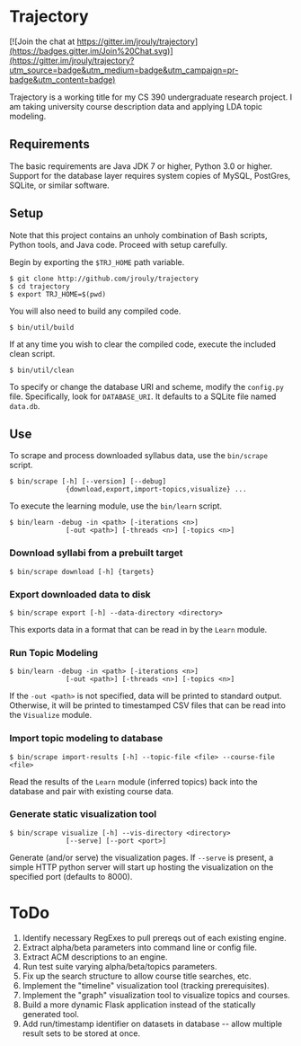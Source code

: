 # Trajectory

[![Join the chat at https://gitter.im/jrouly/trajectory](https://badges.gitter.im/Join%20Chat.svg)](https://gitter.im/jrouly/trajectory?utm_source=badge&utm_medium=badge&utm_campaign=pr-badge&utm_content=badge)

Trajectory is a working title for my CS 390 undergraduate research project. I am taking university course description data and applying LDA topic modeling.

## Requirements

The basic requirements are Java JDK 7 or higher, Python 3.0 or higher. Support for the database layer requires system copies of MySQL, PostGres, SQLite, or similar software.


## Setup

Note that this project contains an unholy combination of Bash scripts, Python tools, and Java code. Proceed with setup carefully.

Begin by exporting the `$TRJ_HOME` path variable.

    $ git clone http://github.com/jrouly/trajectory
    $ cd trajectory
    $ export TRJ_HOME=$(pwd)

You will also need to build any compiled code.

    $ bin/util/build

If at any time you wish to clear the compiled code, execute the included clean script.

    $ bin/util/clean

To specify or change the database URI and scheme, modify the `config.py` file. Specifically, look for `DATABASE_URI`. It defaults to a SQLite file named `data.db`.

## Use

To scrape and process downloaded syllabus data, use the `bin/scrape` script.

    $ bin/scrape [-h] [--version] [--debug]
                  {download,export,import-topics,visualize} ...

To execute the learning module, use the `bin/learn` script.

    $ bin/learn -debug -in <path> [-iterations <n>]
                  [-out <path>] [-threads <n>] [-topics <n>]

### Download syllabi from a prebuilt target

    $ bin/scrape download [-h] {targets}

### Export downloaded data to disk

    $ bin/scrape export [-h] --data-directory <directory>

This exports data in a format that can be read in by the `Learn` module.

### Run Topic Modeling

    $ bin/learn -debug -in <path> [-iterations <n>]
                  [-out <path>] [-threads <n>] [-topics <n>]

If the `-out <path>` is not specified, data will be printed to standard output. Otherwise, it will be printed to timestamped CSV files that can be read into the `Visualize` module.

### Import topic modeling to database

    $ bin/scrape import-results [-h] --topic-file <file> --course-file <file>

Read the results of the `Learn` module (inferred topics) back into the database and pair with existing course data.

### Generate static visualization tool

    $ bin/scrape visualize [-h] --vis-directory <directory>
                  [--serve] [--port <port>]

Generate (and/or serve) the visualization pages. If `--serve` is present, a simple HTTP python server will start up hosting the visualization on the specified port (defaults to 8000).

# ToDo

1. Identify necessary RegExes to pull prereqs out of each existing engine.
2. Extract alpha/beta parameters into command line or config file.
3. Extract ACM descriptions to an engine.
4. Run test suite varying alpha/beta/topics parameters.
5. Fix up the search structure to allow course title searches, etc.
6. Implement the "timeline" visualization tool (tracking prerequisites).
7. Implement the "graph" visualization tool to visualize topics and courses.
8. Build a more dynamic Flask application instead of the statically generated tool.
9. Add run/timestamp identifier on datasets in database -- allow multiple result sets to be stored at once.

